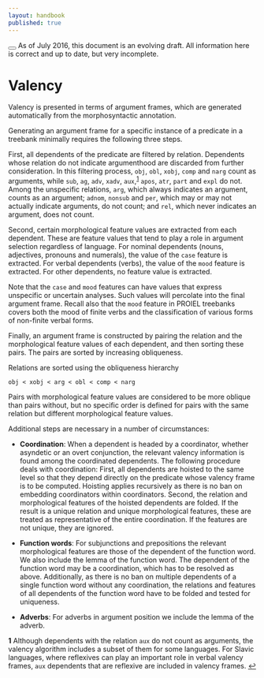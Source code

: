 ```yaml
---
layout: handbook
published: true
---
```


<div class="notification is-danger">
  <button class="delete"></button>
  As of July 2016, this document is an evolving draft. All information here is correct and up to date, but very incomplete.
</div>

# Valency

Valency is presented in terms of argument frames, which are generated automatically from the morphosyntactic annotation.

Generating an argument frame for a specific instance of a predicate in a treebank minimally requires the following three steps.

First, all dependents of the predicate are filtered by relation. Dependents whose relation do not indicate argumenthood are discarded from further consideration. In this filtering process, `obj`, `obl`, `xobj`, `comp` and `narg` count as arguments, while `sub`, `ag`, `adv`, `xadv`, `aux`,<sup id="a1">[1](#f1)</sup> `apos`, `atr`, `part` and `expl` do not. Among the unspecific relations, `arg`, which always indicates an argument, counts as an argument; `adnom`, `nonsub` and `per`, which may or may not actually indicate arguments, do not count; and `rel`, which never indicates an argument, does not count.

Second, certain morphological feature values are extracted from each dependent. These are feature values that tend to play a role in argument selection regardless of language. For nominal dependents (nouns, adjectives, pronouns and numerals), the value of the `case` feature is extracted. For verbal dependents (verbs), the value of the `mood` feature is extracted. For other dependents, no feature value is extracted.

Note that the `case` and `mood` features can have values that express unspecific or uncertain analyses. Such values will percolate into the final argument frame. Recall also that the `mood` feature in PROIEL treebanks covers both the mood of finite verbs and the classification of various forms of non-finite verbal forms.

Finally, an argument frame is constructed by pairing the relation and the morphological feature values of each dependent, and then sorting these pairs. The pairs are sorted by increasing obliqueness.

Relations are sorted using the obliqueness hierarchy
```
obj < xobj < arg < obl < comp < narg
```
Pairs with morphological feature values are considered to be more oblique than pairs without, but no specific order is defined for pairs with the same relation but different morphological feature values.

Additional steps are necessary in a number of circumstances:

* **Coordination**: When a dependent is headed by a coordinator, whether asyndetic or an overt conjunction, the relevant valency information is found among the coordinated dependents. The following procedure deals with coordination: First, all dependents are hoisted to the same level so that they depend directly on the predicate whose valency frame is to be computed. Hoisting applies recursively as there is no ban on embedding coordinators within coordinators. Second, the relation and morphological features of the hoisted dependents are folded. If the result is a unique relation and unique morphological features, these are treated as representative of the entire coordination. If the features are not unique, they are ignored.

* **Function words**: For subjunctions and prepositions the relevant morphological features are those of the dependent of the function word. We also include the lemma of the function word. The dependent of the function word may be a coordination, which has to be resolved as above. Additionally, as there is no ban on multiple dependents of a single function word without any coordination, the relations and features of all dependents of the function word have to be folded and tested for uniqueness.

* **Adverbs**: For adverbs in argument position we include the lemma of the adverb.

<b id="f1">1</b> Although dependents with the relation `aux` do not count as arguments, the valency algorithm includes a subset of them for some languages. For Slavic languages, where reflexives can play an important role in verbal valency frames, `aux` dependents that are reflexive are included in valency frames. [↩](#a1)
